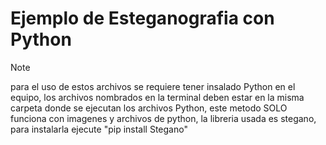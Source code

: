 # Ejemplo de Esteganografia con Python

> [!NOTE]
> para el uso de estos archivos se requiere tener insalado Python en el equipo, los archivos nombrados en la terminal deben estar en la misma carpeta donde se ejecutan los archivos Python, este metodo SOLO funciona con imagenes y archivos de python, la libreria usada es stegano, para instalarla ejecute "pip install Stegano"
